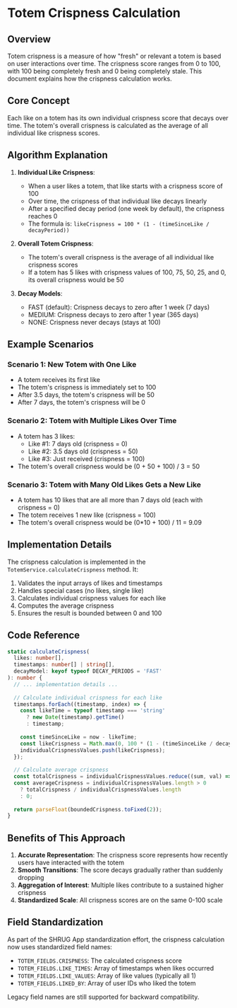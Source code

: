 # Totem Crispness Calculation

## Overview

Totem crispness is a measure of how "fresh" or relevant a totem is based on user interactions over time. The crispness score ranges from 0 to 100, with 100 being completely fresh and 0 being completely stale. This document explains how the crispness calculation works.

## Core Concept

Each like on a totem has its own individual crispness score that decays over time. The totem's overall crispness is calculated as the average of all individual like crispness scores.

## Algorithm Explanation

1. **Individual Like Crispness**:
   - When a user likes a totem, that like starts with a crispness score of 100
   - Over time, the crispness of that individual like decays linearly
   - After a specified decay period (one week by default), the crispness reaches 0
   - The formula is: `likeCrispness = 100 * (1 - (timeSinceLike / decayPeriod))`

2. **Overall Totem Crispness**:
   - The totem's overall crispness is the average of all individual like crispness scores
   - If a totem has 5 likes with crispness values of 100, 75, 50, 25, and 0, its overall crispness would be 50

3. **Decay Models**:
   - FAST (default): Crispness decays to zero after 1 week (7 days)
   - MEDIUM: Crispness decays to zero after 1 year (365 days)
   - NONE: Crispness never decays (stays at 100)

## Example Scenarios

### Scenario 1: New Totem with One Like
- A totem receives its first like
- The totem's crispness is immediately set to 100
- After 3.5 days, the totem's crispness will be 50
- After 7 days, the totem's crispness will be 0

### Scenario 2: Totem with Multiple Likes Over Time
- A totem has 3 likes:
  - Like #1: 7 days old (crispness = 0)
  - Like #2: 3.5 days old (crispness = 50)
  - Like #3: Just received (crispness = 100)
- The totem's overall crispness would be (0 + 50 + 100) / 3 = 50

### Scenario 3: Totem with Many Old Likes Gets a New Like
- A totem has 10 likes that are all more than 7 days old (each with crispness = 0)
- The totem receives 1 new like (crispness = 100)
- The totem's overall crispness would be (0*10 + 100) / 11 = 9.09

## Implementation Details

The crispness calculation is implemented in the `TotemService.calculateCrispness` method. It:

1. Validates the input arrays of likes and timestamps
2. Handles special cases (no likes, single like)
3. Calculates individual crispness values for each like
4. Computes the average crispness
5. Ensures the result is bounded between 0 and 100

## Code Reference

```typescript
static calculateCrispness(
  likes: number[],
  timestamps: number[] | string[],
  decayModel: keyof typeof DECAY_PERIODS = 'FAST'
): number {
  // ... implementation details ...
  
  // Calculate individual crispness for each like
  timestamps.forEach((timestamp, index) => {
    const likeTime = typeof timestamp === 'string' 
      ? new Date(timestamp).getTime() 
      : timestamp;
      
    const timeSinceLike = now - likeTime;
    const likeCrispness = Math.max(0, 100 * (1 - (timeSinceLike / decayPeriod)));
    individualCrispnessValues.push(likeCrispness);
  });
  
  // Calculate average crispness
  const totalCrispness = individualCrispnessValues.reduce((sum, val) => sum + val, 0);
  const averageCrispness = individualCrispnessValues.length > 0 
    ? totalCrispness / individualCrispnessValues.length 
    : 0;
  
  return parseFloat(boundedCrispness.toFixed(2));
}
```

## Benefits of This Approach

1. **Accurate Representation**: The crispness score represents how recently users have interacted with the totem
2. **Smooth Transitions**: The score decays gradually rather than suddenly dropping
3. **Aggregation of Interest**: Multiple likes contribute to a sustained higher crispness
4. **Standardized Scale**: All crispness scores are on the same 0-100 scale

## Field Standardization

As part of the SHRUG App standardization effort, the crispness calculation now uses standardized field names:

- `TOTEM_FIELDS.CRISPNESS`: The calculated crispness score
- `TOTEM_FIELDS.LIKE_TIMES`: Array of timestamps when likes occurred
- `TOTEM_FIELDS.LIKE_VALUES`: Array of like values (typically all 1)
- `TOTEM_FIELDS.LIKED_BY`: Array of user IDs who liked the totem

Legacy field names are still supported for backward compatibility. 